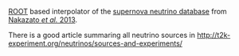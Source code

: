 [ROOT](http://root.cern.ch) based interpolator of 
the [supernova neutrino database](http://asphwww.ph.noda.tus.ac.jp/snn/) 
from [Nakazato _et al._ 2013](http://iopscience.iop.org/0067-0049/205/1/2/).

There is a good article summaring all neutrino sources in http://t2k-experiment.org/neutrinos/sources-and-experiments/

